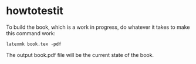 # howtotestit
To build the book, which is a work in progress, do whatever it takes
to make this command work:

```latexmk book.tex -pdf```

The output book.pdf file will be the current state of the book.
